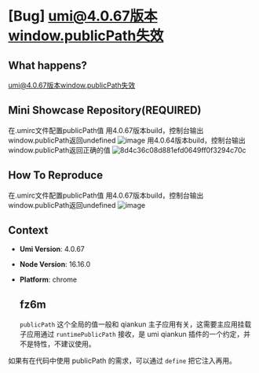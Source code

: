 # [Bug] umi@4.0.67版本window.publicPath失效

## What happens?

umi@4.0.67版本window.publicPath失效

## Mini Showcase Repository(REQUIRED)

在.umirc文件配置publicPath值
用4.0.67版本build，控制台输出window.publicPath返回undefined
![image](https://user-images.githubusercontent.com/131357495/236613627-9b60bd02-b6f4-4bc2-b511-d9b60b5e2866.png)
用4.0.64版本build，控制台输出window.publicPath返回正确的值
![8d4c36c08d881efd0649ff0f3294c70c](https://user-images.githubusercontent.com/131357495/236613707-b8b80b82-0fdc-4532-b013-a19119d71dd0.png)

## How To Reproduce

在.umirc文件配置publicPath值
用4.0.67版本build，控制台输出window.publicPath返回undefined
![image](https://user-images.githubusercontent.com/131357495/236613627-9b60bd02-b6f4-4bc2-b511-d9b60b5e2866.png)

## Context

- **Umi Version**: 4.0.67
- **Node Version**: 16.16.0
- **Platform**: chrome

  ## fz6m

  `publicPath` 这个全局的值一般和 qiankun 主子应用有关，这需要主应用挂载子应用通过 `runtimePublicPath` 接收，是 umi qiankun 插件的一个约定，并不是特性，不建议使用。

如果有在代码中使用 publicPath 的需求，可以通过 `define` 把它注入再用。
